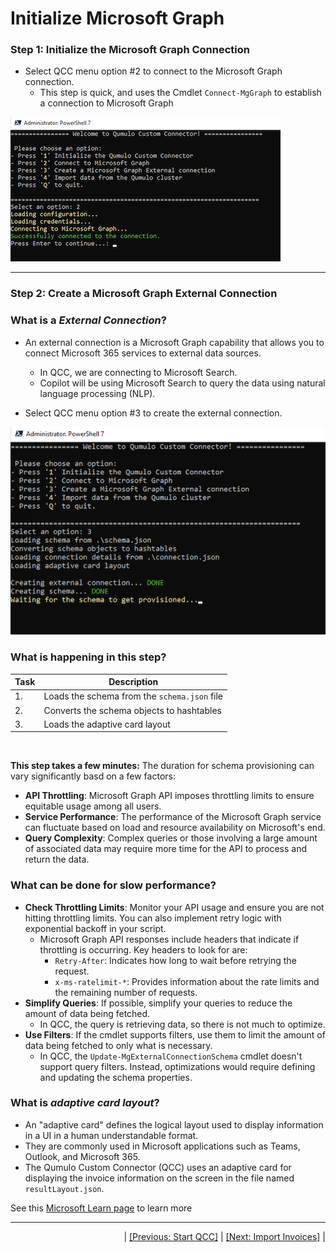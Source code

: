 # Initialize Microsoft Graph

### Step 1: Initialize the Microsoft Graph Connection 

- Select QCC menu option #2 to connect to the Microsoft Graph connection.
   - This step is quick, and uses the Cmdlet `Connect-MgGraph` to establish a connection to Microsoft Graph <br>

![Connect to the connection](https://github.com/Qumulo/QumuloCustomConnector/blob/main/workshop/images/qcc-step2-connect-to-MSGraph.png?raw=true)

---
### Step 2: Create a Microsoft Graph External Connection 

### What is a ***External Connection***?

- An external connection is a Microsoft Graph capability that allows you to connect Microsoft 365 services to external data sources.
   - In QCC, we are connecting to Microsoft Search.
   - Copilot will be using Microsoft Search to query the data using natural language processing (NLP).

- Select QCC menu option #3 to create the external connection.

![Create external connection](https://github.com/Qumulo/QumuloCustomConnector/blob/main/workshop/images/qcc-step3-create-ext-conn.png?raw=true)

### **What is happening in this step?**
|  Task |  Description |
|--|--|
| 1. | Loads the schema from the `schema.json` file  |
| 2. | Converts the schema objects to hashtables |
| 3. | Loads the adaptive card layout |
<br>

**This step takes a few minutes:** The duration for schema provisioning can vary significantly basd on a few factors:

- **API Throttling**: Microsoft Graph API imposes throttling limits to ensure equitable usage among all users.
- **Service Performance**: The performance of the Microsoft Graph service can fluctuate based on load and resource availability on Microsoft's end.
- **Query Complexity**: Complex queries or those involving a large amount of associated data may require more time for the API to process and return the data.

### **What can be done for slow performance?**

- **Check Throttling Limits**: Monitor your API usage and ensure you are not hitting throttling limits. You can also implement retry logic with exponential backoff in your script.
    - Microsoft Graph API responses include headers that indicate if throttling is occurring. Key headers to look for are:
        - `Retry-After`: Indicates how long to wait before retrying the request.
        - `x-ms-ratelimit-*`: Provides information about the rate limits and the remaining number of requests.
- **Simplify Queries**: If possible, simplify your queries to reduce the amount of data being fetched.
    - In QCC, the query is retrieving data, so there is not much to optimize.
- **Use Filters**: If the cmdlet supports filters, use them to limit the amount of data being fetched to only what is necessary.
    - In QCC, the `Update-MgExternalConnectionSchema` cmdlet doesn't support query filters. Instead, optimizations would require defining and updating the schema properties.  <br>

### What is ***adaptive card layout***?

- An "adaptive card" defines the logical layout used to display information in a UI in a human understandable format.
- They are commonly used in Microsoft applications such as Teams, Outlook, and Microsoft 365.
- The Qumulo Custom Connector (QCC) uses an adaptive card for displaying the invoice information on the screen in the file named `resultLayout.json`.

See this [Microsoft Learn page](https://learn.microsoft.com/en-us/outlook/actionable-messages/adaptive-card) to learn more

---
<div align="right">
  | <a href="qcc-workshop-startqcc.md">[Previous: Start QCC]</a> | <a href="cc-workshop-import-invoices.md">[Next: Import Invoices]</a> |
</div>
